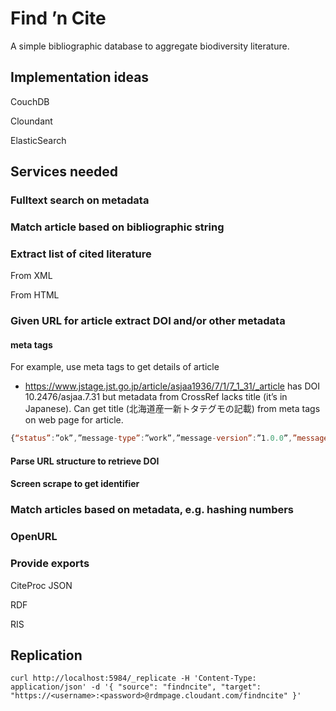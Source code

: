 # Find ’n Cite

A simple bibliographic database to aggregate biodiversity literature.

## Implementation ideas

CouchDB

Cloundant

ElasticSearch

## Services needed

### Fulltext search on metadata

### Match article based on bibliographic string

### Extract list of cited literature

From XML

From HTML

### Given URL for article extract DOI and/or other metadata

#### meta tags
For example, use meta tags to get details of article

- https://www.jstage.jst.go.jp/article/asjaa1936/7/1/7_1_31/_article has DOI 10.2476/asjaa.7.31 but metadata from CrossRef lacks title (it’s in Japanese). Can get title (北海道産一新トタテグモの記載) from meta tags on web page for article.

```javascript
{“status”:”ok”,”message-type”:”work”,”message-version”:”1.0.0”,”message”:{“indexed”:{“date-parts”:[[2016,10,24]],”date-time”:”2016-10-24T21:04:47Z”,”timestamp”:1477343087990},”reference-count”:0,”publisher”:”Arachnological Society of Japan”,”issue”:”1”,”content-domain”:{“domain”:[],”crossmark-restriction”:false},”short-container-title”:[“Acta Arachnologica”],”published-print”:{“date-parts”:[[1942]]},”DOI”:”10.2476\/asjaa.7.31”,”type”:”journal-article”,”created”:{“date-parts”:[[2009,11,9]],”date-time”:”2009-11-09T05:10:28Z”,”timestamp”:1257743428000},”page”:”31-35”,”source”:”CrossRef”,”title”:[“”],”prefix”:”http:\/\/id.crossref.org\/prefix\/10.2476”,”volume”:”7”,”member”:”http:\/\/id.crossref.org\/member\/1314”,”container-title”:[“Acta Arachnologica”],”original-title”:[],”deposited”:{“date-parts”:[[2009,11,9]],”date-time”:”2009-11-09T05:10:41Z”,”timestamp”:1257743441000},”score”:1.0,”subtitle”:[],”short-title”:[],”issued”:{“date-parts”:[[1942]]},”URL”:”http:\/\/dx.doi.org\/10.2476\/asjaa.7.31”,”ISSN”:[“0001-5202”],”subject”:[“Ecology, Evolution, Behavior and Systematics”]}}
```
	
#### Parse URL structure to retrieve DOI

#### Screen scrape to get identifier

### Match articles based on metadata, e.g. hashing numbers

### OpenURL

### Provide exports

CiteProc JSON

RDF

RIS

## Replication

```
curl http://localhost:5984/_replicate -H 'Content-Type: application/json' -d '{ "source": "findncite", "target": "https://<username>:<password>@rdmpage.cloudant.com/findncite" }'
```

